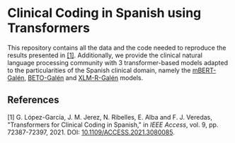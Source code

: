 # Clinical Coding in Spanish using Transformers

This repository contains all the data and the code needed to reproduce the results presented in [[1]](#1). Additionally, we provide the clinical natural language processing community with 3 transformer-based models adapted to the particularities of the Spanish clinical domain, namely the [mBERT-Galén](mBERT/mBERT-Galen/), [BETO-Galén](BETO/BETO-Galen/) and [XLM-R-Galén](XLM-R/XLM-R-Galen/) models.

## References
<a id="1">[1]</a> 
G. López-García, J. M. Jerez, N. Ribelles, E. Alba and F. J. Veredas, "Transformers for Clinical Coding in Spanish," in *IEEE Access*, vol. 9, pp. 72387-72397, 2021. DOI: [10.1109/ACCESS.2021.3080085](https://doi.org/10.1109/ACCESS.2021.3080085).
